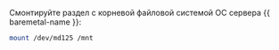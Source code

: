 Смонтируйте раздел с корневой файловой системой ОС сервера {{ baremetal-name }}:

```bash
mount /dev/md125 /mnt
```